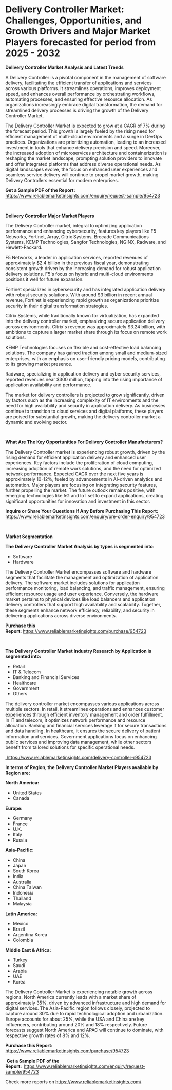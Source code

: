 <p><h1>Delivery Controller Market: Challenges, Opportunities, and Growth Drivers and Major Market Players forecasted for period from 2025 - 2032</h1></p><p><strong>Delivery Controller Market Analysis and Latest Trends</strong></p>
<p><p>A Delivery Controller is a pivotal component in the management of software delivery, facilitating the efficient transfer of applications and services across various platforms. It streamlines operations, improves deployment speed, and enhances overall performance by orchestrating workflows, automating processes, and ensuring effective resource allocation. As organizations increasingly embrace digital transformation, the demand for streamlined delivery processes is driving the growth of the Delivery Controller Market.</p><p>The Delivery Controller Market is expected to grow at a CAGR of 7% during the forecast period. This growth is largely fueled by the rising need for efficient management of multi-cloud environments and a surge in DevOps practices. Organizations are prioritizing automation, leading to an increased investment in tools that enhance delivery precision and speed. Moreover, the increased adoption of microservices architecture and containerization is reshaping the market landscape, prompting solution providers to innovate and offer integrated platforms that address diverse operational needs. As digital landscapes evolve, the focus on enhanced user experiences and seamless service delivery will continue to propel market growth, making Delivery Controllers essential for modern enterprises.</p></p>
<p><strong>Get a Sample PDF of the Report:&nbsp;</strong> <a href="https://www.reliablemarketinsights.com/enquiry/request-sample/954723?utm_campaign=3044&utm_medium=2&utm_source=Github&utm_content=ia&utm_term=07032025&utm_id=delivery-controller">https://www.reliablemarketinsights.com/enquiry/request-sample/954723</a></p>
<p>&nbsp;</p>
<p><strong>Delivery Controller Major Market Players</strong></p>
<p><p>The Delivery Controller market, integral to optimizing application performance and enhancing cybersecurity, features key players like F5 Networks, Fortinet, Array, Citrix Systems, Brocade Communications Systems, KEMP Technologies, Sangfor Technologies, NGINX, Radware, and Hewlett-Packard. </p><p>F5 Networks, a leader in application services, reported revenues of approximately $2.4 billion in the previous fiscal year, demonstrating consistent growth driven by the increasing demand for robust application delivery solutions. F5's focus on hybrid and multi-cloud environments positions it well for future expansion.</p><p>Fortinet specializes in cybersecurity and has integrated application delivery with robust security solutions. With around $3 billion in recent annual revenue, Fortinet is experiencing rapid growth as organizations prioritize security in their digital transformation strategies.</p><p>Citrix Systems, while traditionally known for virtualization, has expanded into the delivery controller market, emphasizing secure application delivery across environments. Citrix's revenue was approximately $3.24 billion, with ambitions to capture a larger market share through its focus on remote work solutions.</p><p>KEMP Technologies focuses on flexible and cost-effective load balancing solutions. The company has gained traction among small and medium-sized enterprises, with an emphasis on user-friendly pricing models, contributing to its growing market presence.</p><p>Radware, specializing in application delivery and cyber security services, reported revenues near $300 million, tapping into the rising importance of application availability and performance.</p><p>The market for delivery controllers is projected to grow significantly, driven by factors such as the increasing complexity of IT environments and the need for high availability and security in application delivery. As businesses continue to transition to cloud services and digital platforms, these players are poised for substantial growth, making the delivery controller market a dynamic and evolving sector.</p></p>
<p>&nbsp;</p>
<p><strong>What Are The Key Opportunities For Delivery Controller Manufacturers?</strong></p>
<p><p>The Delivery Controller market is experiencing robust growth, driven by the rising demand for efficient application delivery and enhanced user experiences. Key factors include the proliferation of cloud computing, increasing adoption of remote work solutions, and the need for optimized network performance. Expected CAGR over the next five years is approximately 10-12%, fueled by advancements in AI-driven analytics and automation. Major players are focusing on integrating security features, further propelling the market. The future outlook remains positive, with emerging technologies like 5G and IoT set to expand applications, creating significant opportunities for innovation and investment in this sector.</p></p>
<p><strong>Inquire or Share Your Questions If Any Before Purchasing This Report:</strong> <a href="https://www.reliablemarketinsights.com/enquiry/pre-order-enquiry/954723?utm_campaign=3044&utm_medium=2&utm_source=Github&utm_content=ia&utm_term=07032025&utm_id=delivery-controller">https://www.reliablemarketinsights.com/enquiry/pre-order-enquiry/954723</a></p>
<p>&nbsp;</p>
<p><strong>Market Segmentation</strong></p>
<p><strong>The Delivery Controller Market Analysis by types is segmented into:</strong></p>
<p><ul><li>Software</li><li>Hardware</li></ul></p>
<p><p>The Delivery Controller Market encompasses software and hardware segments that facilitate the management and optimization of application delivery. The software market includes solutions for application performance monitoring, load balancing, and traffic management, ensuring efficient resource usage and user experience. Conversely, the hardware market pertains to physical devices like load balancers and application delivery controllers that support high availability and scalability. Together, these segments enhance network efficiency, reliability, and security in delivering applications across diverse environments.</p></p>
<p><strong>Purchase this Report:&nbsp;</strong><a href="https://www.reliablemarketinsights.com/purchase/954723?utm_campaign=3044&utm_medium=2&utm_source=Github&utm_content=ia&utm_term=07032025&utm_id=delivery-controller">https://www.reliablemarketinsights.com/purchase/954723</a></p>
<p>&nbsp;</p>
<p><strong>The Delivery Controller Market Industry Research by Application is segmented into:</strong></p>
<p><ul><li>Retail</li><li>IT & Telecom</li><li>Banking and Financial Services</li><li>Healthcare</li><li>Government</li><li>Others</li></ul></p>
<p><p>The delivery controller market encompasses various applications across multiple sectors. In retail, it streamlines operations and enhances customer experiences through efficient inventory management and order fulfillment. In IT and telecom, it optimizes network performance and resource allocation. Banking and financial services leverage it for secure transactions and data handling. In healthcare, it ensures the secure delivery of patient information and services. Government applications focus on enhancing public services and improving data management, while other sectors benefit from tailored solutions for specific operational needs.</p></p>
<p><a href="https://www.reliablemarketinsights.com/delivery-controller-r954723?utm_campaign=3044&utm_medium=2&utm_source=Github&utm_content=ia&utm_term=07032025&utm_id=delivery-controller">&nbsp;https://www.reliablemarketinsights.com/delivery-controller-r954723</a></p>
<p><strong>In terms of Region, the Delivery Controller Market Players available by Region are:</strong></p>
<p>
    <p> <strong> North America: </strong>
        <ul>
            <li>United States</li>
            <li>Canada</li>
        </ul>
        </p> 
    <p> <strong> Europe: </strong>
        <ul>
            <li>Germany</li>
            <li>France</li>
            <li>U.K.</li>
            <li>Italy</li>
            <li>Russia</li>
        </ul>
        </p> 
    <p> <strong> Asia-Pacific: </strong>
        <ul>
            <li>China</li>
            <li>Japan</li>
            <li>South Korea</li>
            <li>India</li>
            <li>Australia</li>
            <li>China Taiwan</li>
            <li>Indonesia</li>
            <li>Thailand</li>
            <li>Malaysia</li>
        </ul>
        </p> 
    <p> <strong> Latin America: </strong>
        <ul>
            <li>Mexico</li>
            <li>Brazil</li>
            <li>Argentina Korea</li>
            <li>Colombia</li>
        </ul>
        </p> 
    <p> <strong> Middle East & Africa: </strong>
        <ul>
            <li>Turkey</li>
            <li>Saudi</li>
            <li>Arabia</li>
            <li>UAE</li>
            <li>Korea</li>
        </ul>
    </p>
    </p>
<p><p>The Delivery Controller Market is experiencing notable growth across regions. North America currently leads with a market share of approximately 35%, driven by advanced infrastructure and high demand for digital services. The Asia-Pacific region follows closely, projected to capture around 30% due to rapid technological adoption and urbanization. Europe accounts for about 25%, while the USA and China are key influencers, contributing around 20% and 18% respectively. Future forecasts suggest North America and APAC will continue to dominate, with respective growth rates of 8% and 12%.</p></p>
<p><strong>Purchase this Report: </strong><a href="https://www.reliablemarketinsights.com/purchase/954723?utm_campaign=3044&utm_medium=2&utm_source=Github&utm_content=ia&utm_term=07032025&utm_id=delivery-controller">https://www.reliablemarketinsights.com/purchase/954723</a></p>
<p>&nbsp;<strong>Get a Sample PDF of the Report:&nbsp;&nbsp;</strong><a href="https://www.reliablemarketinsights.com/enquiry/request-sample/954723?utm_campaign=3044&utm_medium=2&utm_source=Github&utm_content=ia&utm_term=07032025&utm_id=delivery-controller">https://www.reliablemarketinsights.com/enquiry/request-sample/954723</a></p>
<p><strong></strong></p>
<p>Check more reports on <a href="https://www.reliablemarketinsights.com/?utm_campaign=3044&utm_medium=2&utm_source=Github&utm_content=ia&utm_term=07032025&utm_id=delivery-controller">https://www.reliablemarketinsights.com/</a></p>